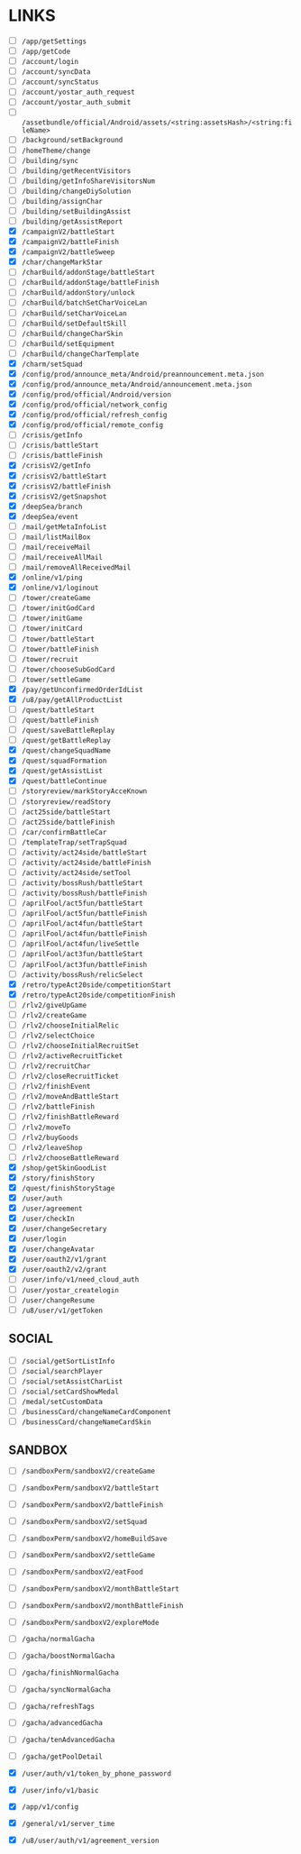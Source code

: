 # LINKS

- [ ] `/app/getSettings`
- [ ] `/app/getCode`
- [ ] `/account/login`
- [ ] `/account/syncData`
- [ ] `/account/syncStatus`
- [ ] `/account/yostar_auth_request`
- [ ] `/account/yostar_auth_submit`
- [ ] `/assetbundle/official/Android/assets/<string:assetsHash>/<string:fileName>`
- [ ] `/background/setBackground`
- [ ] `/homeTheme/change`
- [ ] `/building/sync`
- [ ] `/building/getRecentVisitors`
- [ ] `/building/getInfoShareVisitorsNum`
- [ ] `/building/changeDiySolution`
- [ ] `/building/assignChar`
- [ ] `/building/setBuildingAssist`
- [ ] `/building/getAssistReport`
- [x] `/campaignV2/battleStart`
- [x] `/campaignV2/battleFinish`
- [x] `/campaignV2/battleSweep`
- [x] `/char/changeMarkStar`
- [ ] `/charBuild/addonStage/battleStart`
- [ ] `/charBuild/addonStage/battleFinish`
- [ ] `/charBuild/addonStory/unlock`
- [ ] `/charBuild/batchSetCharVoiceLan`
- [ ] `/charBuild/setCharVoiceLan`
- [ ] `/charBuild/setDefaultSkill`
- [ ] `/charBuild/changeCharSkin`
- [ ] `/charBuild/setEquipment`
- [ ] `/charBuild/changeCharTemplate`
- [x] `/charm/setSquad`
- [x] `/config/prod/announce_meta/Android/preannouncement.meta.json`
- [x] `/config/prod/announce_meta/Android/announcement.meta.json`
- [x] `/config/prod/official/Android/version`
- [x] `/config/prod/official/network_config`
- [x] `/config/prod/official/refresh_config`
- [x] `/config/prod/official/remote_config`
- [ ] `/crisis/getInfo`
- [ ] `/crisis/battleStart`
- [ ] `/crisis/battleFinish`
- [x] `/crisisV2/getInfo`
- [x] `/crisisV2/battleStart`
- [x] `/crisisV2/battleFinish`
- [x] `/crisisV2/getSnapshot`
- [x] `/deepSea/branch`
- [x] `/deepSea/event`
- [ ] `/mail/getMetaInfoList`
- [ ] `/mail/listMailBox`
- [ ] `/mail/receiveMail`
- [ ] `/mail/receiveAllMail`
- [ ] `/mail/removeAllReceivedMail`
- [x] `/online/v1/ping`
- [x] `/online/v1/loginout`
- [ ] `/tower/createGame`
- [ ] `/tower/initGodCard`
- [ ] `/tower/initGame`
- [ ] `/tower/initCard`
- [ ] `/tower/battleStart`
- [ ] `/tower/battleFinish`
- [ ] `/tower/recruit`
- [ ] `/tower/chooseSubGodCard`
- [ ] `/tower/settleGame`
- [x] `/pay/getUnconfirmedOrderIdList`
- [x] `/u8/pay/getAllProductList`
- [ ] `/quest/battleStart`
- [ ] `/quest/battleFinish`
- [ ] `/quest/saveBattleReplay`
- [ ] `/quest/getBattleReplay`
- [x] `/quest/changeSquadName`
- [x] `/quest/squadFormation`
- [x] `/quest/getAssistList`
- [x] `/quest/battleContinue`
- [ ] `/storyreview/markStoryAcceKnown`
- [ ] `/storyreview/readStory`
- [ ] `/act25side/battleStart`
- [ ] `/act25side/battleFinish`
- [ ] `/car/confirmBattleCar`
- [ ] `/templateTrap/setTrapSquad`
- [ ] `/activity/act24side/battleStart`
- [ ] `/activity/act24side/battleFinish`
- [ ] `/activity/act24side/setTool`
- [ ] `/activity/bossRush/battleStart`
- [ ] `/activity/bossRush/battleFinish`
- [ ] `/aprilFool/act5fun/battleStart`
- [ ] `/aprilFool/act5fun/battleFinish`
- [ ] `/aprilFool/act4fun/battleStart`
- [ ] `/aprilFool/act4fun/battleFinish`
- [ ] `/aprilFool/act4fun/liveSettle`
- [ ] `/aprilFool/act3fun/battleStart`
- [ ] `/aprilFool/act3fun/battleFinish`
- [ ] `/activity/bossRush/relicSelect`
- [x] `/retro/typeAct20side/competitionStart`
- [x] `/retro/typeAct20side/competitionFinish`
- [ ] `/rlv2/giveUpGame`
- [ ] `/rlv2/createGame`
- [ ] `/rlv2/chooseInitialRelic`
- [ ] `/rlv2/selectChoice`
- [ ] `/rlv2/chooseInitialRecruitSet`
- [ ] `/rlv2/activeRecruitTicket`
- [ ] `/rlv2/recruitChar`
- [ ] `/rlv2/closeRecruitTicket`
- [ ] `/rlv2/finishEvent`
- [ ] `/rlv2/moveAndBattleStart`
- [ ] `/rlv2/battleFinish`
- [ ] `/rlv2/finishBattleReward`
- [ ] `/rlv2/moveTo`
- [ ] `/rlv2/buyGoods`
- [ ] `/rlv2/leaveShop`
- [ ] `/rlv2/chooseBattleReward`
- [x] `/shop/getSkinGoodList`
- [x] `/story/finishStory`
- [x] `/quest/finishStoryStage`
- [x] `/user/auth`
- [x] `/user/agreement`
- [x] `/user/checkIn`
- [x] `/user/changeSecretary`
- [x] `/user/login`
- [x] `/user/changeAvatar`
- [x] `/user/oauth2/v1/grant`
- [x] `/user/oauth2/v2/grant`
- [ ] `/user/info/v1/need_cloud_auth`
- [ ] `/user/yostar_createlogin`
- [ ] `/user/changeResume`
- [ ] `/u8/user/v1/getToken`

## SOCIAL

- [ ] `/social/getSortListInfo`
- [ ] `/social/searchPlayer`
- [ ] `/social/setAssistCharList`
- [ ] `/social/setCardShowMedal`
- [ ] `/medal/setCustomData`
- [ ] `/businessCard/changeNameCardComponent`
- [ ] `/businessCard/changeNameCardSkin`

## SANDBOX

- [ ] `/sandboxPerm/sandboxV2/createGame`
- [ ] `/sandboxPerm/sandboxV2/battleStart`
- [ ] `/sandboxPerm/sandboxV2/battleFinish`
- [ ] `/sandboxPerm/sandboxV2/setSquad`
- [ ] `/sandboxPerm/sandboxV2/homeBuildSave`
- [ ] `/sandboxPerm/sandboxV2/settleGame`
- [ ] `/sandboxPerm/sandboxV2/eatFood`
- [ ] `/sandboxPerm/sandboxV2/monthBattleStart`
- [ ] `/sandboxPerm/sandboxV2/monthBattleFinish`
- [ ] `/sandboxPerm/sandboxV2/exploreMode`

- [ ] `/gacha/normalGacha`
- [ ] `/gacha/boostNormalGacha`
- [ ] `/gacha/finishNormalGacha`
- [ ] `/gacha/syncNormalGacha`
- [ ] `/gacha/refreshTags`
- [ ] `/gacha/advancedGacha`
- [ ] `/gacha/tenAdvancedGacha`
- [ ] `/gacha/getPoolDetail`

- [x] `/user/auth/v1/token_by_phone_password`
- [x] `/user/info/v1/basic`

- [x] `/app/v1/config`
- [x] `/general/v1/server_time`
- [x] `/u8/user/auth/v1/agreement_version`
